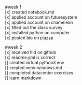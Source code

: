 #week 1\
[x] created notebook.md\
[x] applied account on futuresystem\
[x] applied account on chameleon\
[x] filled out the class survey\
[x] installed python on computer\
[x] posted bio on piazza

#week 2\
[x] received hid on github\
[x] readme.yml is correct\
[] created virtual python3 env\
[] created venv-windows.md\
[] completed datacenter exercises\
[] learn markdown
